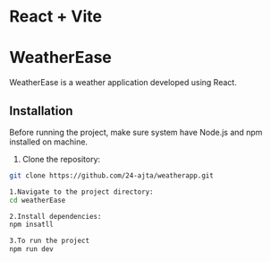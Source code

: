 # React + Vite

# WeatherEase

WeatherEase is a weather application developed using React.

## Installation

Before running the project, make sure system have Node.js and npm installed on  machine.

1. Clone the repository:

```bash
git clone https://github.com/24-ajta/weatherapp.git

1.Navigate to the project directory:
cd weatherEase

2.Install dependencies:
npm insatll

3.To run the project
npm run dev